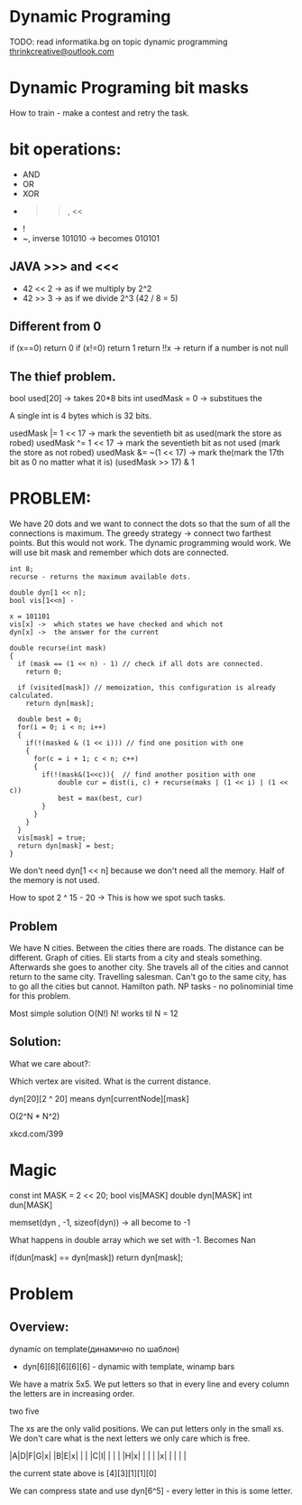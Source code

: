 Dynamic Programing
====
TODO: read informatika.bg on topic dynamic programming
thrinkcreative@outlook.com


Dynamic Programing bit masks
===

How to train - make a contest and retry the task.

bit operations:
===
* AND
* OR
* XOR
* >>, <<
* !
* ~, inverse 101010 -> becomes 010101

JAVA  >>> and <<<
---
* 42 << 2 -> as if we multiply by 2^2
* 42 >> 3 -> as if we divide 2^3 (42 / 8 = 5)

Different from 0
----
if (x==0) return 0
if (x!=0) return 1
return !!x -> return if a number is not null


The thief problem.
----
bool used[20] -> takes 20*8 bits
int usedMask = 0 -> substitues the

A single int is 4 bytes which is 32 bits.

usedMask  |= 1 << 17 -> mark the seventieth bit as used(mark the store as robed)
usedMask  ^= 1 << 17 -> mark the seventieth bit as not used (mark the store as not robed)
usedMask  &= ~(1 << 17) -> mark the(mark the 17th bit as 0 no matter what it is)
(usedMask  >> 17) & 1


PROBLEM:
======
We have 20 dots and we want to connect the dots so that the sum of all the
connections is maximum. The greedy strategy -> connect two farthest points. But
this would not work. The dynamic programming would work. We will use bit mask
and remember which dots are connected.

```
int 8;
recurse - returns the maximum available dots.

double dyn[1 << n];
bool vis[1<<n] -

x = 101101
vis[x] ->  which states we have checked and which not
dyn[x] ->  the answer for the current

double recurse(int mask)
{  
  if (mask == (1 << n) - 1) // check if all dots are connected.
    return 0;

  if (visited[mask]) // memoization, this configuration is already calculated.
    return dyn[mask];

  double best = 0;
  for(i = 0; i < n; i++)
  {
    if(!(masked & (1 << i))) // find one position with one
    {
      for(c = i + 1; c < n; c++)
      {
        if(!(mask&(1<<c)){  // find another position with one
            double cur = dist(i, c) + recurse(maks | (1 << i) | (1 << c))
            best = max(best, cur)
        }
      }
    }
  }
  vis[mask] = true;
  return dyn[mask] = best;
}
```

We don't need dyn[1 << n] because we don't need all the memory. Half of the
memory is not used.

How to spot 2 ^ 15 - 20 -> This is how we spot such tasks.

Problem
----
We have N cities. Between the cities there are roads. The distance can be
different. Graph of cities. Eli starts from a city and steals something.
Afterwards she goes to another city. She travels all of the cities and cannot
return to the same city. Travelling salesman. Can't go to the same city, has to
go all the cities but cannot. Hamilton path. NP tasks - no polinominial time for
this problem.

Most simple solution O(N!)
N! works til N = 12


Solution:
----
What we care about?:

Which vertex are visited.
What is the current distance.

dyn[20][2 ^ 20] means  dyn[currentNode][mask]

O(2^N * N^2)

xkcd.com/399


Magic
====
const int MASK = 2 << 20;
bool vis[MASK]
double dyn[MASK]
int dun[MASK]

memset(dyn , -1, sizeof(dyn)) -> all become to -1

What happens in double array which we set with -1. Becomes Nan

if(dun[mask] == dyn[mask])
  return dyn[mask];

Problem
======

Overview:
---
dynamic on template(динамично по шаблон)
* dyn[6][6][6][6][6] - dynamic with template, winamp bars

We have a matrix 5x5. We put letters so that in every line and every column the
letters are in increasing order.

two five

The xs are the only valid positions. We can put letters only in the small xs. We
don't care what is the next letters we only care which is free.

|A|D|F|G|x|
|B|E|x| | |
|C|I| | | |
|H|x| | | |
|x| | | | |

 the current state above is [4][3][1][1][0]

We can compress state and use dyn[6^5] - every letter in this is some letter.
